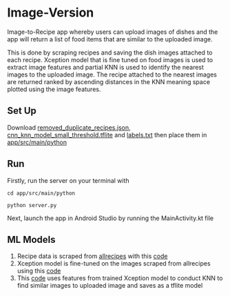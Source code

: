 # Image-Version
Image-to-Recipe app whereby users can upload images of dishes and the app will return a list of food items that are similar to the uploaded image.

This is done by scraping recipes and saving the dish images attached to each recipe. Xception model that is fine tuned on food images is used to extract image features and partial KNN is used to identify the nearest images to the uploaded image. The recipe attached to the nearest images are returned ranked by ascending distances in the KNN meaning space plotted using the image features.

## Set Up
Download [removed_duplicate_recipes.json](https://drive.google.com/file/d/1ayFz3DI2KEFhMt7tC7aD9GaoMI-bHKW-/view?usp=sharing), [cnn_knn_model_small_threshold.tflite](https://drive.google.com/file/d/1K8zW266yoBEBenG6GxvdnnyaBwM9GGej/view?usp=sharing) and [labels.txt](https://drive.google.com/file/d/15AZ73I8yAIQ01qTu3GEH48CC6utGOBSC/view?usp=sharing) then place them in [app/src/main/python](app/src/main/python)
## Run
Firstly, run the server on your terminal with

`cd app/src/main/python`

`python server.py`

Next, launch the app in Android Studio by running the MainActivity.kt file
## ML Models
1. Recipe data is scraped from [allrecipes](https://www.allrecipes.com/) with this [code](https://drive.google.com/file/d/1uKGrzM9YC1z3qHdIOVu0ejPggSrbR0Yq/view?usp=sharing)
2. Xception model is fine-tuned on the images scraped from allrecipes using this [code](https://drive.google.com/file/d/1M3igoYXI39zpPA8Ekj4wrwfNEPoTe9kf/view?usp=sharing)
3. This [code](https://www.kaggle.com/carlosmiao/cz4125) uses features from trained Xception model to conduct KNN to find similar images to uploaded image and saves as a tflite model


